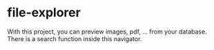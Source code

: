 # file-explorer
With this project, you can preview images, pdf, ... from your database. There is a search function inside this navigator.
